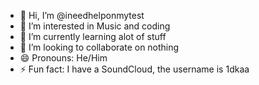 - 👋 Hi, I’m @ineedhelponmytest
- 👀 I’m interested in Music and coding
- 🌱 I’m currently learning alot of stuff
- 💞️ I’m looking to collaborate on nothing
- 😄 Pronouns: He/Him
- ⚡ Fun fact: I have a SoundCloud, the username is 1dkaa

<!---
ineedhelponmytest/ineedhelponmytest is a ✨ special ✨ repository because its `README.md` (this file) appears on your GitHub profile.
You can click the Preview link to take a look at your changes.
--->
